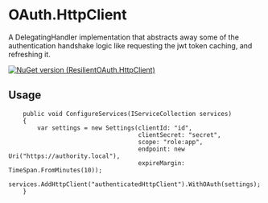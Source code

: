 # OAuth.HttpClient

A DelegatingHandler implementation that abstracts away some of the authentication handshake logic like requesting the jwt token caching, and refreshing it.

[![NuGet version (ResilientOAuth.HttpClient)](https://img.shields.io/nuget/v/OAuth.HttpClient.svg?style=flat-square)](https://www.nuget.org/packages/OAuth.HttpClient/)

## Usage

```CSharp
    public void ConfigureServices(IServiceCollection services)
    {
        var settings = new Settings(clientId: "id",
                                    clientSecret: "secret",
                                    scope: "role:app",
                                    endpoint: new Uri("https://authority.local"),
                                    expireMargin: TimeSpan.FromMinutes(10));
        services.AddHttpClient("authenticatedHttpClient").WithOAuth(settings);
    }
```